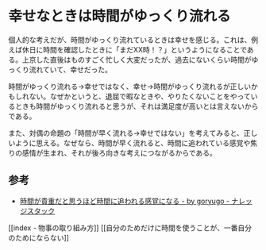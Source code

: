 # 幸せなときは時間がゆっくり流れる

個人的な考えだが、時間がゆっくり流れているときは幸せを感じる。これは、例えば休日に時間を確認したときに「まだXX時！？」というようになることである。上京した直後はものすごく忙しく大変だったが、過去にないくらい時間がゆっくり流れていて、幸せだった。

時間がゆっくり流れる→幸せではなく、幸せ→時間がゆっくり流れるが正しいかもしれない。なぜかというと、退屈で暇なときや、やりたくないことをやっているときも時間がゆっくり流れると思うが、それは満足度が高いとは言えないからである。

また、対偶の命題の「時間が早く流れる→幸せではない」を考えてみると、正しいように思える。なぜなら、時間が早く流れると、時間に追われている感覚や焦りの感情が生まれ、それが後ろ向きな考えにつながるからである。

## 参考

- [時間が貴重だと思うほど時間に追われる感覚になる - by goryugo - ナレッジスタック](https://knowledgestuck.substack.com/p/6bb)

[[index - 物事の取り組み方]]
[[自分のためだけに時間を使うことが、一番自分のためにならない]]